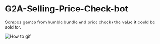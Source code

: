 # G2A-Selling-Price-Check-bot
Scrapes games from humble bundle and price checks the value it could be sold for. 


![How to gif](https://i.imgur.com/OdLN0rL.gif)
